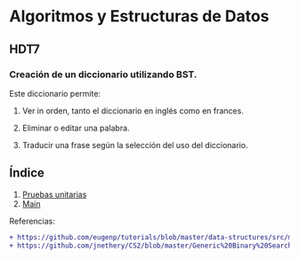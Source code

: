# Algoritmos y Estructuras de Datos
## HDT7
### Creación de un diccionario utilizando BST.

Este diccionario permite:

1. Ver in orden, tanto el diccionario en inglés como en frances.

2. Eliminar o editar una palabra.

3. Traducir una frase según la selección del uso del diccionario.

## Índice
1. [Pruebas unitarias](https://github.com/Kojimena/HDT7/blob/main/BinaryTreeTest.java)
2. [Main](https://github.com/Kojimena/HDT7/blob/main/Controlador.java)

Referencias:
```diff
+ https://github.com/eugenp/tutorials/blob/master/data-structures/src/main/java/com/baeldung/tree/BinaryTree.java
+ https://github.com/jnethery/CS2/blob/master/Generic%20Binary%20Search%20Tree/GenericBST.java
```
